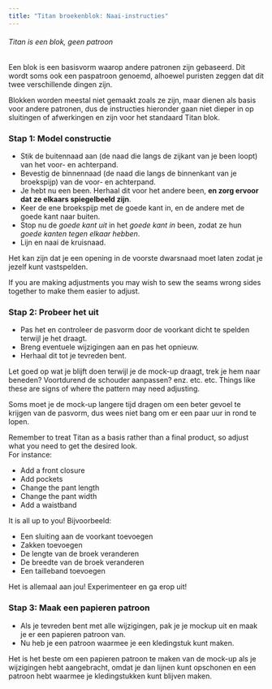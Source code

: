 ```yaml
---
title: "Titan broekenblok: Naai-instructies"
---
```


<Note>

###### Titan is een blok, geen patroon

Een blok is een basisvorm waarop andere patronen zijn gebaseerd.
Dit wordt soms ook een paspatroon genoemd, alhoewel puristen zeggen dat dit twee verschillende dingen zijn.

Blokken worden meestal niet gemaakt zoals ze zijn, maar dienen als basis voor andere patronen, dus de instructies hieronder gaan niet dieper in op sluitingen of afwerkingen en zijn voor het standaard Titan blok.

</Note>

### Stap 1: Model constructie

- Stik de buitennaad aan (de naad die langs de zijkant van je been loopt) van het voor- en achterpand.
- Bevestig de binnennaad (de naad die langs de binnenkant van je broekspijp) van de voor- en achterpand.
- Je hebt nu een been. Herhaal dit voor het andere been, **en zorg ervoor dat ze elkaars spiegelbeeld zijn**.
- Keer de ene broekspijp met de goede kant in, en de andere met de goede kant naar buiten.
- Stop nu de _goede kant uit_ in het _goede kant in_ been, zodat ze hun _goede kanten tegen elkaar hebben_.
- Lijn en naai de kruisnaad.

<Note>

Het kan zijn dat je een opening in de voorste dwarsnaad moet laten zodat je jezelf kunt vastspelden.

</Note>

<Tip>

If you are making adjustments you may wish to sew the seams wrong sides together to make them easier to adjust.

</Tip>

### Stap 2: Probeer het uit

- Pas het en controleer de pasvorm door de voorkant dicht te spelden terwijl je het draagt.
- Breng eventuele wijzigingen aan en pas het opnieuw.
- Herhaal dit tot je tevreden bent.

<Tip>

Let goed op wat je blijft doen terwijl je de mock-up draagt, trek je hem naar beneden? Voortdurend de schouder aanpassen? enz. etc. etc. Things like these are signs of where the pattern may need adjusting.

Soms moet je de mock-up langere tijd dragen om een beter gevoel te krijgen van de pasvorm, dus wees niet bang om er een paar uur in rond te lopen.

</Tip>

<Note>

Remember to treat Titan as a basis rather than a final product, so adjust what you need to get the desired look.\
For instance:

- Add a front closure
- Add pockets
- Change the pant length
- Change the pant width
- Add a waistband

It is all up to you!
Bijvoorbeeld:

- Een sluiting aan de voorkant toevoegen
- Zakken toevoegen
- De lengte van de broek veranderen
- De breedte van de broek veranderen
- Een tailleband toevoegen

Het is allemaal aan jou! Experimenteer en ga erop uit!

</Note>

### Stap 3: Maak een papieren patroon

- Als je tevreden bent met alle wijzigingen, pak je je mockup uit en maak je er een papieren patroon van.
- Nu heb je een patroon waarmee je een kledingstuk kunt maken.

<Note>

Het is het beste om een papieren patroon te maken van de mock-up als je wijzigingen hebt aangebracht, omdat je dan lijnen kunt opschonen en een patroon hebt waarmee je kledingstukken kunt blijven maken.

</Note>
